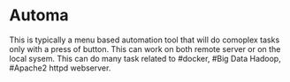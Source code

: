 # Automa

This is typically a menu based automation tool that will do comoplex tasks only with a press of button. 
This can work on both remote server or on the local sysem. 
This can do many task related to #docker, #Big Data Hadoop, #Apache2 httpd webserver. 
